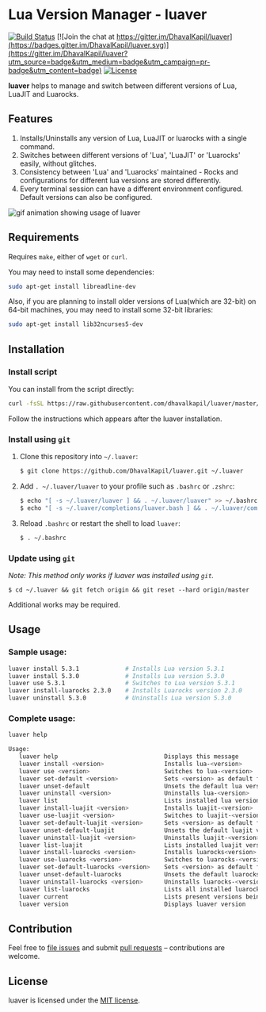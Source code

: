# Lua Version Manager - luaver

[![Build Status](https://travis-ci.org/DhavalKapil/luaver.svg?branch=master)](https://travis-ci.org/DhavalKapil/luaver) [![Join the chat at https://gitter.im/DhavalKapil/luaver](https://badges.gitter.im/DhavalKapil/luaver.svg)](https://gitter.im/DhavalKapil/luaver?utm_source=badge&utm_medium=badge&utm_campaign=pr-badge&utm_content=badge) [![License](http://img.shields.io/badge/Licence-MIT-brightgreen.svg)](LICENSE.md)

**luaver** helps to manage and switch between different versions of Lua, LuaJIT and Luarocks.

## Features

1. Installs/Uninstalls any version of Lua, LuaJIT or luarocks with a single command.
2. Switches between different versions of 'Lua', 'LuaJIT' or 'Luarocks' easily, without glitches.
3. Consistency between 'Lua' and 'Luarocks' maintained - Rocks and configurations for different lua versions are stored differently.
4. Every terminal session can have a different environment configured. Default versions can also be configured.

![gif animation showing usage of luaver](http://i.imgur.com/dCCvNfR.gif)

## Requirements

Requires `make`, either of `wget` or `curl`.

You may need to install some dependencies:

```sh
sudo apt-get install libreadline-dev 
```

Also, if you are planning to install older versions of Lua(which are 32-bit) on 64-bit machines, you may need to install some 32-bit libraries: 

```sh
sudo apt-get install lib32ncurses5-dev
```

## Installation

### Install script

You can install from the script directly:

```sh
curl -fsSL https://raw.githubusercontent.com/dhavalkapil/luaver/master/install.sh | sh -s - -r v1.0.0
```

Follow the instructions which appears after the luaver installation.

### Install using `git`

1. Clone this repository into `~/.luaver`:

    ```sh
    $ git clone https://github.com/DhavalKapil/luaver.git ~/.luaver
    ```

2. Add `. ~/.luaver/luaver` to your profile such as `.bashrc` or `.zshrc`:

    ```sh
    $ echo "[ -s ~/.luaver/luaver ] && . ~/.luaver/luaver" >> ~/.bashrc
    $ echo "[ -s ~/.luaver/completions/luaver.bash ] && . ~/.luaver/completions/luaver.bash" >> ~/.bashrc
    ```

3. Reload `.bashrc` or restart the shell to load `luaver`:

   ```sh
   $ . ~/.bashrc
   ```

### Update using `git`

_Note: This method only works if luaver was installed using `git`._

```
$ cd ~/.luaver && git fetch origin && git reset --hard origin/master
```

Additional works may be required.

## Usage

### Sample usage:

```sh
luaver install 5.3.1             # Installs Lua version 5.3.1
luaver install 5.3.0             # Installs Lua version 5.3.0
luaver use 5.3.1                 # Switches to Lua version 5.3.1
luaver install-luarocks 2.3.0    # Installs Luarocks version 2.3.0
luaver uninstall 5.3.0           # Uninstalls Lua version 5.3.0
```

### Complete usage:

```sh
luaver help

Usage:
   luaver help                              Displays this message
   luaver install <version>                 Installs lua-<version>
   luaver use <version>                     Switches to lua-<version>
   luaver set-default <version>             Sets <version> as default for lua
   luaver unset-default                     Unsets the default lua version
   luaver uninstall <version>               Uninstalls lua-<version>
   luaver list                              Lists installed lua versions
   luaver install-luajit <version>          Installs luajit-<version>
   luaver use-luajit <version>              Switches to luajit-<version>
   luaver set-default-luajit <version>      Sets <version> as default for luajit
   luaver unset-default-luajit              Unsets the default luajit version
   luaver uninstall-luajit <version>        Uninstalls luajit-<version>
   luaver list-luajit                       Lists installed luajit versions
   luaver install-luarocks <version>        Installs luarocks<version>
   luaver use-luarocks <version>            Switches to luarocks-<version>
   luaver set-default-luarocks <version>    Sets <version> as default for luarocks
   luaver unset-default-luarocks            Unsets the default luarocks version
   luaver uninstall-luarocks <version>      Uninstalls luarocks-<version>
   luaver list-luarocks                     Lists all installed luarocks versions
   luaver current                           Lists present versions being used
   luaver version                           Displays luaver version
```

## Contribution

Feel free to [file issues](https://github.com/DhavalKapil/luaver/issues) and submit [pull requests](https://github.com/DhavalKapil/luaver/pulls) – contributions are welcome.

## License

luaver is licensed under the [MIT license](http://dhaval.mit-license.org/).
